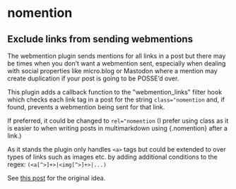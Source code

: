 # nomention
## Exclude links from sending webmentions

The webmention plugin sends mentions for all links in a post but there may be times when you don’t want a webmention sent, especially when dealing with social properties like micro.blog or Mastodon where a mention may create duplication if your post is going to be POSSE’d over.

This plugin adds a callback function to the "webmention_links" filter hook which checks each link tag in a post for the string `class="nomention` and, if found, prevents a webmention being sent for that link.

If preferred, it could be changed to `rel="nomention` (I prefer using class as it is easier to when writing posts in multimarkdown using {.nomention} after a link.)

As it stands the plugin only handles `<a>` tags but could be extended to over types of links such as images etc. by adding additional conditions to the regex: `(<a[^>]+>|<img[^>]+>|...)`
  
See [this post](https://colinwalker.blog/nomention/) for the original idea.
